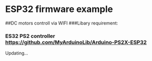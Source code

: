 # ESP32 firmware example
##DC motors controll via WIFI
###Libary requirement: 
### ES32 PS2 controller https://github.com/MyArduinoLib/Arduino-PS2X-ESP32
Updating...
